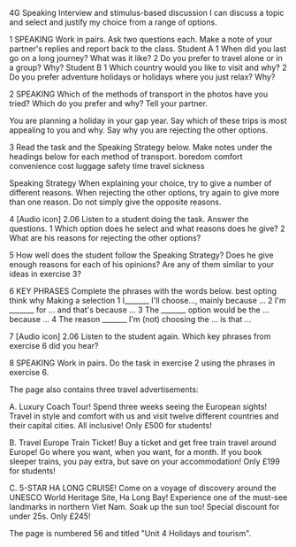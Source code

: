 4G Speaking
Interview and stimulus-based discussion
I can discuss a topic and select and justify my choice from a range of options.

1 SPEAKING Work in pairs. Ask two questions each. Make a note of your partner's replies and report back to the class.
Student A
1 When did you last go on a long journey? What was it like?
2 Do you prefer to travel alone or in a group? Why?
Student B
1 Which country would you like to visit and why?
2 Do you prefer adventure holidays or holidays where you just relax? Why?

2 SPEAKING Which of the methods of transport in the photos have you tried? Which do you prefer and why? Tell your partner.

You are planning a holiday in your gap year. Say which of these trips is most appealing to you and why. Say why you are rejecting the other options.

3 Read the task and the Speaking Strategy below. Make notes under the headings below for each method of transport.
boredom comfort convenience cost luggage safety time travel sickness

Speaking Strategy
When explaining your choice, try to give a number of different reasons. When rejecting the other options, try again to give more than one reason. Do not simply give the opposite reasons.

4 [Audio icon] 2.06 Listen to a student doing the task. Answer the questions.
1 Which option does he select and what reasons does he give?
2 What are his reasons for rejecting the other options?

5 How well does the student follow the Speaking Strategy? Does he give enough reasons for each of his opinions? Are any of them similar to your ideas in exercise 3?

6 KEY PHRASES Complete the phrases with the words below.
best opting think why
Making a selection
1 I_______ I'll choose..., mainly because ...
2 I'm _______ for ... and that's because ...
3 The _______ option would be the ... because ...
4 The reason _______ I'm (not) choosing the ... is that ...

7 [Audio icon] 2.06 Listen to the student again. Which key phrases from exercise 6 did you hear?

8 SPEAKING Work in pairs. Do the task in exercise 2 using the phrases in exercise 6.

The page also contains three travel advertisements:

A. Luxury Coach Tour!
Spend three weeks seeing the European sights! Travel in style and comfort with us and visit twelve different countries and their capital cities. All inclusive!
Only £500 for students!

B. Travel Europe Train Ticket!
Buy a ticket and get free train travel around Europe! Go where you want, when you want, for a month. If you book sleeper trains, you pay extra, but save on your accommodation!
Only £199 for students!

C. 5-STAR HA LONG CRUISE!
Come on a voyage of discovery around the UNESCO World Heritage Site, Ha Long Bay! Experience one of the must-see landmarks in northern Viet Nam. Soak up the sun too!
Special discount for under 25s. Only £245!

The page is numbered 56 and titled "Unit 4 Holidays and tourism".